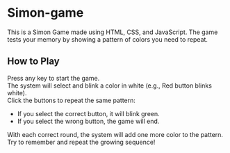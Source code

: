 # Simon-game
This is a Simon Game made using HTML, CSS, and JavaScript. The game tests your memory by showing a pattern of colors you need to repeat.

## How to Play
Press any key to start the game.<br>
The system will select and blink a color in white (e.g., Red button blinks white).<br>
Click the buttons to repeat the same pattern:<br>
<ul>
  <li>If you select the correct button, it will blink green.</li>
<li>
  If you select the wrong button, the game will end.
</li>
</ul>

With each correct round, the system will add one more color to the pattern.<br>
Try to remember and repeat the growing sequence!
